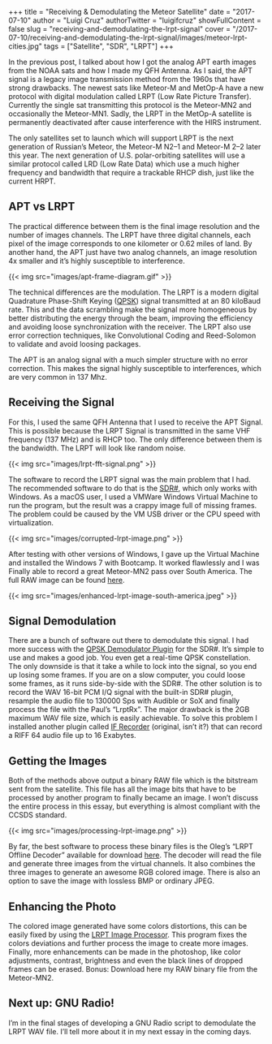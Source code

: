 +++
title = "Receiving & Demodulating the Meteor Satellite"
date = "2017-07-10"
author = "Luigi Cruz"
authorTwitter = "luigifcruz"
showFullContent = false
slug = "receiving-and-demodulating-the-lrpt-signal"
cover = "/2017-07-10/receiving-and-demodulating-the-lrpt-signal/images/meteor-lrpt-cities.jpg"
tags = ["Satellite", "SDR", "LRPT"]
+++

In the previous post, I talked about how I got the analog APT earth images from the NOAA sats and how I made my QFH Antenna. As I said, the APT signal is a legacy image transmission method from the 1960s that have strong drawbacks. The newest sats like Meteor-M and MetOp-A have a new protocol with digital modulation called LRPT (Low Rate Picture Transfer). Currently the single sat transmitting this protocol is the Meteor-MN2 and occasionally the Meteor-MN1. Sadly, the LRPT in the MetOp-A satellite is permanently deactivated after cause interference with the HIRS instrument.

The only satellites set to launch which will support LRPT is the next generation of Russian’s Meteor, the Meteor-M N2–1 and Meteor-M 2–2 later this year. The next generation of U.S. polar-orbiting satellites will use a similar protocol called LRD (Low Rate Data) which use a much higher frequency and bandwidth that require a trackable RHCP dish, just like the current HRPT.

## APT vs LRPT
The practical difference between them is the final image resolution and the number of images channels. The LRPT have three digital channels, each pixel of the image corresponds to one kilometer or 0.62 miles of land. By another hand, the APT just have two analog channels, an image resolution 4x smaller and it’s highly susceptible to interference.

{{< img src="images/apt-frame-diagram.gif" >}}

The technical differences are the modulation. The LRPT is a modern digital Quadrature Phase-Shift Keying ([QPSK](https://en.wikipedia.org/wiki/Phase-shift_keying)) signal transmitted at an 80 kiloBaud rate. This and the data scrambling make the signal more homogeneous by better distributing the energy through the beam, improving the efficiency and avoiding loose synchronization with the receiver. The LRPT also use error correction techniques, like Convolutional Coding and Reed-Solomon to validate and avoid loosing packages.

The APT is an analog signal with a much simpler structure with no error correction. This makes the signal highly susceptible to interferences, which are very common in 137 Mhz.

## Receiving the Signal
For this, I used the same QFH Antenna that I used to receive the APT Signal. This is possible because the LRPT Signal is transmitted in the same VHF frequency (137 MHz) and is RHCP too. The only difference between them is the bandwidth. The LRPT will look like random noise.

{{< img src="images/lrpt-fft-signal.png" >}}

The software to record the LRPT signal was the main problem that I had. The recommended software to do that is the [SDR#](http://airspy.com/download/), which only works with Windows. As a macOS user, I used a VMWare Windows Virtual Machine to run the program, but the result was a crappy image full of missing frames. The problem could be caused by the VM USB driver or the CPU speed with virtualization.

{{< img src="images/corrupted-lrpt-image.png" >}}

After testing with other versions of Windows, I gave up the Virtual Machine and installed the Windows 7 with Bootcamp. It worked flawlessly and I was Finally able to record a great Meteor-MN2 pass over South America. The full RAW image can be found [here](https://cdn.luigifreitas.me/essays/1486860532514.bmp).

{{< img src="images/enhanced-lrpt-image-south-america.jpeg" >}}

## Signal Demodulation
There are a bunch of software out there to demodulate this signal. I had more success with the [QPSK Demodulator Plugin](http://www.rtl-sdr.ru/page/komplekt-plaginov-dlja-priema-sputnikov) for the SDR#. It’s simple to use and makes a good job. You even get a real-time QPSK constellation. The only downside is that it take a while to lock into the signal, so you end up losing some frames. If you are on a slow computer, you could loose some frames, as it runs side-by-side with the SDR#.
The other solution is to record the WAV 16-bit PCM I/Q signal with the built-in SDR# plugin, resample the audio file to 130000 Sps with Audible or SoX and finally process the file with the Paul’s “LrptRx”. The major drawback is the 2GB maximum WAV file size, which is easily achievable. To solve this problem I installed another plugin called [IF Recorder](http://www.rtl-sdr.ru/page/dobavlen-novyj-plagin-if-recorder) (original, isn’t it?) that can record a RIFF 64 audio file up to 16 Exabytes.

## Getting the Images
Both of the methods above output a binary RAW file which is the bitstream sent from the satellite. This file has all the image bits that have to be processed by another program to finally became an image. I won’t discuss the entire process in this essay, but everything is almost compliant with the CCSDS standard.

{{< img src="images/processing-lrpt-image.png" >}}

By far, the best software to process these binary files is the Oleg’s “LRPT Offline Decoder” available for download [here](http://meteor.robonuka.ru/for-experts/new-lrpt-analizer/). The decoder will read the file and generate three images from the virtual channels. It also combines the three images to generate an awesome RGB colored image. There is also an option to save the image with lossless BMP or ordinary JPEG.

## Enhancing the Photo
The colored image generated have some colors distortions, this can be easily fixed by using the [LRPT Image Processor](http://www.satsignal.eu/software/LRPT-processor.html). This program fixes the colors deviations and further process the image to create more images. Finally, more enhancements can be made in the photoshop, like color adjustments, contrast, brightness and even the black lines of dropped frames can be erased.
Bonus: Download here my RAW binary file from the Meteor-MN2.

## Next up: GNU Radio!
I’m in the final stages of developing a GNU Radio script to demodulate the LRPT WAV file. I’ll tell more about it in my next essay in the coming days.
